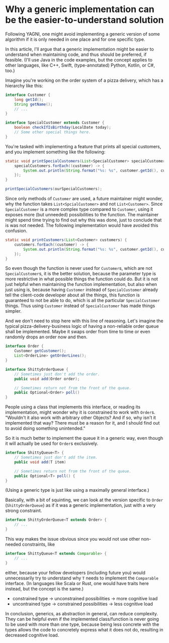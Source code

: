 # Why a generic implementation can be the easier-to-understand solution

Following YAGNI, one might avoid implementing a generic version of some algorithm if it is only needed in one place and for one specific type.

In this article, I'll argue that a generic implementation might be easier to understand when maintaining code, and thus should be preferred, if feasible. (I'll use Java in the code examples, but the concept applies to other languages, like C++, Swift, (type-annotated) Python, Kotlin, or C#, too.)

Imagine you're working on the order system of a pizza delivery, which has a hierarchy like this:

```java
interface Customer {
    long getId();
    String getName();
    // ...
}

interface SpecialCustomer extends Customer {
    boolean checkIfIsBirthday(LocalDate today);
    // Some other special things here.
}
```

You're tasked with implementing a feature that prints all special customers, and you implement something like the following:

```java
static void printSpecialCustomers(List<SpecialCustomer> specialCustomers) {
    specialCustomers.forEach((customer) -> {
        System.out.println(String.format("%s: %s", customer.getId(), customer.getName()));
    });
}
```

```java
printSpecialCustomers(ourSpecialCustomers);
```

Since only methods of `Customer` are used, a future maintainer might wonder, why the function takes `List<SpcialCustomer>` and not `List<Customer>`. Since `SpecialCustomer` is a more complex type compared to `Customer`, using it exposes more (but unneeded) possibilities to the function. The maintainer might spend time trying to find out why this was done, just to conclude that is was not needed. The following implementation would have avoided this confusion.

```java
static void printCustomers(List<Customer> customers) {
    customers.forEach((customer) -> {
        System.out.println(String.format("%s: %s", customer.getId(), customer.getName()));
    });
}
```

So even though the function is never used for `Customer`s, which are not `SpecialCustomer`s, it is the better solution, because the parameter type is more restrictive in what possible things the function could do. But it is not just helpful when maintaining the function implementation, but also when just using is, because having `Customer` instead of `SpecialCustomer` already tell the client-code developer about all the things, this function is guaranteed to not be able to do, which is all the particular `SpecialCustomer` things. Thus using `Customer` instead of `SpecialCustomer` has made things simpler.

And we don't need to stop here with this line of reasoning. Let's imagine the typical pizza-delivery-business logic of having a non-reliable order queue shall be implemented. Maybe it swaps order from time to time or even randomly drops an order now and then.

```java
interface Order {
    Customer getCustomer();
    List<OrderLine> getOrderLines();
}
```

```java
interface ShittyOrderQueue {
    // Sometimes just don't add the order.
    public void add(Order order);

    // Sometimes return not from the front of the queue.
    public Optional<Order> poll()
}
```

People using a class that implements this interface, or reading its implementation, might wonder why it is constrained to work with `Order`s. "Wouldn't it also work with arbitrary other Objects? And if so, why isn't it implemented that way? There must be a reason for it, and I should find out to avoid doing something unintended."

So it is much better to implement the queue it in a generic way, even though it will actually be used for `Order`s exclusively.

```java
interface ShittyQueue<T> {
    // Sometimes just don't add the item.
    public void add(T item)

    // Sometimes return not from the front of the queue.
    public Optional<T> poll() {
}
```

(Using a generic type is just like using a maximally general interface.)

Basically, with a bit of squinting, we can look at the version specific to `Order` (`ShittyOrderQueue`) as if it was a generic implementation, just with a very strong constraint.

```java
interface ShittyOrderQueue<T extends Order> {
    // ...
}
```

This way makes the issue obvious since you would not use other non-needed constraints, like

```java
interface ShittyQueue<T extends Comparable> {
    // ...
}
```

either, because your fellow developers (including future you) would unnecessarily try to understand why `T` needs to implement the `Comparable` interface. (In languages like Scala or Rust, one would have traits here instead, but the concept is the same.)

- constrained type -> unconstrained possibilities -> more cognitive load
- uncontrained type -> constrained possibilities -> less cognitive load

In conclusion, generics, as abstraction in general, can reduce complexity. They can be helpful even if the implemented class/function is never going to be used with more than one type, because being less concrete with the types allows the code to concretely express what it does not do, resulting in decreased cognitive load.
